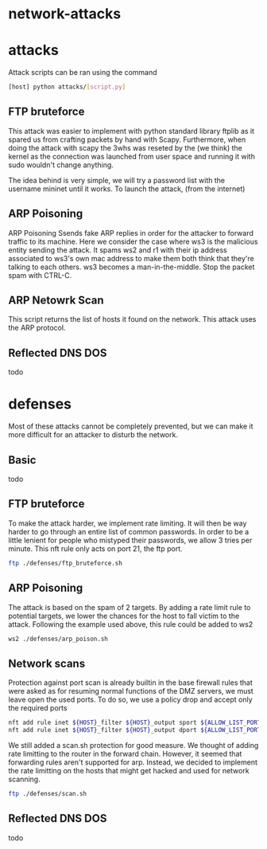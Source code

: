 # network-attacks
# attacks

Attack scripts can be ran using the command
```sh
[host] python attacks/[script.py]
```

## FTP bruteforce
This attack was easier to implement with python standard library ftplib as it spared us from crafting packets by hand with Scapy. Furthermore, when doing the attack with scapy the 3whs was reseted by the (we think) the kernel as the connection was launched from user space and running it with sudo wouldn't change anything.

The idea behind is very simple, we will try a password list with the username mininet until it works. To launch the attack, (from the internet)

## ARP Poisoning
ARP Poisoning Ssends fake ARP replies in order for the attacker to forward traffic to its machine. Here we consider the case where ws3 is the malicious entity sending the attack. It spams ws2 and r1 with their ip address associated to ws3's own mac address to make them both think that they're talking to each others. ws3 becomes a man-in-the-middle. Stop the packet spam with CTRL-C.

## ARP Netowrk Scan
This script returns the list of hosts it found on the network. This attack uses the ARP protocol.

## Reflected DNS DOS
todo

# defenses
Most of these attacks cannot be completely prevented, but we can make it more difficult for an attacker to disturb the network.

## Basic
todo

## FTP bruteforce
To make the attack harder, we implement rate limiting. It will then be way harder to go through an entire list of common passwords. In order to be a little lenient for people who mistyped their passwords, we allow 3 tries per minute. This nft rule only acts on port 21, the ftp port.
```sh
ftp ./defenses/ftp_bruteforce.sh
```

## ARP Poisoning
The attack is based on the spam of 2 targets. By adding a rate limit rule to potential targets, we lower the chances for the host to fall victim to the attack.
Following the example used above, this rule could be added to ws2
```sh
ws2 ./defenses/arp_poison.sh
```

## Network scans
Protection against port scan is already builtin in the base firewall rules that were asked as for resuming normal functions of the DMZ servers, we must leave open the used ports. To do so, we use a policy drop and accept only the required ports
```sh
nft add rule inet ${HOST}_filter ${HOST}_output sport ${ALLOW_LIST_PORTS} accept
nft add rule inet ${HOST}_filter ${HOST}_output dport ${ALLOW_LIST_PORTS} accept
```

We still added a scan.sh protection for good measure. We thought of adding rate limitting to the router in the forward chain. However, it seemed that forwarding rules aren't supported for arp. Instead, we decided to implement the rate limitting on the hosts that might get hacked and used for network scanning.
```sh
ftp ./defenses/scan.sh
```

## Reflected DNS DOS
todo
